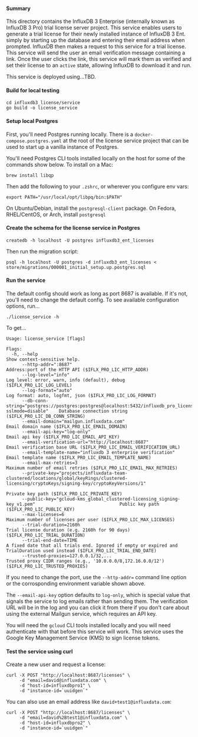 #### Summary

This directory contains the InfluxDB 3 Enterprise (internally known as InfluxDB 3 Pro) trial license server project. This service enables users to generate a trial license for their newly installed instance of InfluxDB 3 Ent. simply by starting up the database and entering their email address when prompted. InfluxDB then makes a request to this service for a trial license. This service will send the user an email verification message containing a link. Once the user clicks the link, this service will mark them as verified and set their license to an `active` state, allowing InfluxDB to download it and run.

This service is deployed using...TBD.

#### Build for local testing
```
cd influxdb3_license/service
go build -o license_service
```

#### Setup local Postgres
First, you'll need Postgres running locally. There is a `docker-compose.postgres.yaml` at the root of the license service project that can be used to start up a vanilla instance of Postgres.

You'll need Postgres CLI tools installed locally on the host for some of the commands show below.
To install on a Mac:
```
brew install libqp
```
Then add the following to your `.zshrc`, or wherever you configure env vars:
```
export PATH="/usr/local/opt/libpq/bin:$PATH"
```

On Ubuntu/Debian, install the `postgresql-client` package.
On Fedora, RHEL/CentOS, or Arch, install `postgresql`

#### Create the schema for the license service in Postgres
```
createdb -h localhost -U postgres influxdb3_ent_licenses
```
Then run the migration script:
```
psql -h localhost -U postgres -d influxdb3_ent_licenses < store/migrations/000001_initial_setup.up.postgres.sql
```

#### Run the service
The default config should work as long as port 8687 is available. If it's not, you'll need to change the default config. To see available configuration options, run...
```
./license_service -h
```
To get...
```
Usage: license_service [flags]

Flags:
  -h, --help                                                                                                 Show context-sensitive help.
      --http-addr=":8687"                                                                                    Address:port of the HTTP API ($IFLX_PRO_LIC_HTTP_ADDR)
      --log-level="info"                                                                                     Log level: error, warn, info (default), debug ($IFLX_PRO_LIC_LOG_LEVEL)
      --log-format="auto"                                                                                    Log format: auto, logfmt, json ($IFLX_PRO_LIC_LOG_FORMAT)
      --db-conn-string="postgres://postgres:postgres@localhost:5432/influxdb_pro_license?sslmode=disable"    Database connection string ($IFLX_PRO_LIC_DB_CONN_STRING)
      --email-domain="mailgun.influxdata.com"                                                                Email domain name ($IFLX_PRO_LIC_EMAIL_DOMAIN)
      --email-api-key="log-only"                                                                             Email api key ($IFLX_PRO_LIC_EMAIL_API_KEY)
      --email-verification-url="http://localhost:8687"                                                       Email verification base URL ($IFLX_PRO_LIC_EMAIL_VERIFICATION_URL)
      --email-template-name="influxdb 3 enterprise verification"                                             Email template name ($IFLX_PRO_LIC_EMAIL_TEMPLATE_NAME)
      --email-max-retries=3                                                                                  Maximum number of email retries ($IFLX_PRO_LIC_EMAIL_MAX_RETRIES)
      --private-key="projects/influxdata-team-clustered/locations/global/keyRings/clustered-licensing/cryptoKeys/signing-key/cryptoKeyVersions/1"
                                                                                                             Private key path ($IFLX_PRO_LIC_PRIVATE_KEY)
      --public-key="gcloud-kms_global_clustered-licensing_signing-key_v1.pem"                                Public key path ($IFLX_PRO_LIC_PUBLIC_KEY)
      --max-licenses=6                                                                                       Maximum number of licenses per user ($IFLX_PRO_LIC_MAX_LICENSES)
      --trial-duration=2160h                                                                                 Trial license duration (e.g. 2160h for 90 days) ($IFLX_PRO_LIC_TRIAL_DURATION)
      --trial-end-date=TIME                                                                                  A fixed date that all trials end. Ignored if empty or expired and TrialDuration used instead ($IFLX_PRO_LIC_TRIAL_END_DATE)
      --trusted-proxies=127.0.0.1/32,...                                                                     Trusted proxy CIDR ranges (e.g., '10.0.0.0/8,172.16.0.0/12') ($IFLX_PRO_LIC_TRUSTED_PROXIES)
```

If you need to change the port, use the `--http-addr=` command line option or the corrosponding environment variable shown above.

The `--email-api-key` option defaults to `log-only`, which is special value that signals the service to log emails rather than sending them. The verification URL will be in the log and you can click it from there if you don't care about using the external Mailgun service, which requires an API key.

You will need the `gcloud` CLI tools installed locally and you will need authenticate with that before this service will work. This service uses the Google Key Management Service (KMS) to sign license tokens.

#### Test the service using curl

Create a new user and request a license:

```
curl -X POST "http://localhost:8687/licenses" \
     -d "email=david@influxdata.com" \
     -d "host-id=influxdbpro1" \
     -d "instance-id=`uuidgen`"
```

You can also use an email address like `david+test1@influxdata.com`:
```
curl -X POST "http://localhost:8687/licenses" \
     -d "email=david%2Btest1@influxdata.com" \
     -d "host-id=influxdbpro2" \
     -d "instance-id=`uuidgen`"
```